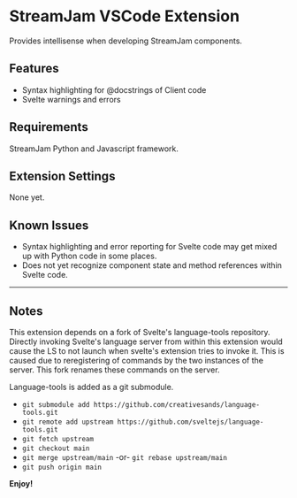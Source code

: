 # StreamJam VSCode Extension

Provides intellisense when developing StreamJam components.

## Features

- Syntax highlighting for @docstrings of Client code
- Svelte warnings and errors

## Requirements

StreamJam Python and Javascript framework.

## Extension Settings

None yet.

## Known Issues

- Syntax highlighting and error reporting for Svelte code may get mixed up with Python code in some places.
- Does not yet recognize component state and method references within Svelte code.

---

## Notes

This extension depends on a fork of Svelte's language-tools repository. Directly invoking Svelte's language server from within this extension would cause the LS to not launch when svelte's extension tries to invoke it. This is caused due to reregistering of commands by the two instances of the server. This fork renames these commands on the server.

Language-tools is added as a git submodule.
- `git submodule add https://github.com/creativesands/language-tools.git`
- `git remote add upstream https://github.com/sveltejs/language-tools.git`
- `git fetch upstream`
- `git checkout main`
- `git merge upstream/main` -or- `git rebase upstream/main`
- `git push origin main`

**Enjoy!**
